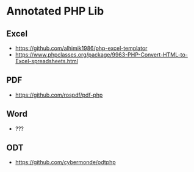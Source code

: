# Annotated PHP Lib

## Excel
* https://github.com/alhimik1986/php-excel-templator
* https://www.phpclasses.org/package/9963-PHP-Convert-HTML-to-Excel-spreadsheets.html

## PDF
* https://github.com/rospdf/pdf-php

## Word
* ???

## ODT
* https://github.com/cybermonde/odtphp
